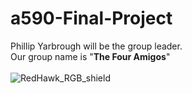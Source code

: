 # a590-Final-Project

Phillip Yarbrough will be the group leader.<br>
Our group name is "**The Four Amigos**"<br><br>
![RedHawk_RGB_shield](https://user-images.githubusercontent.com/89424202/145732198-c234cd91-6d03-46ac-b990-ec1404a85048.jpg)
